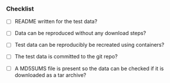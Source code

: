 
### Checklist
- [ ] README written for the test data?
- [ ] Data can be reproduced without any download steps?
- [ ] Test data can be reproducibly be recreated using containers?
- [ ] The test data is committed to the git repo?
- [ ] A MD5SUMS file is present so the data can be checked if it is downloaded
      as a tar archive?
 
 